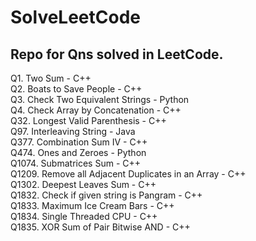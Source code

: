 # SolveLeetCode
## Repo for Qns solved in LeetCode.
Q1. Two Sum - C++ <br>
Q2. Boats to Save People - C++ <br>
Q3. Check Two Equivalent Strings - Python <br>
Q4. Check Array by Concatenation - C++ <br>
Q32. Longest Valid Parenthesis - C++ <br>
Q97. Interleaving String - Java <br>
Q377. Combination Sum IV - C++ <br>
Q474. Ones and Zeroes - Python <br>
Q1074. Submatrices Sum - C++ <br>
Q1209. Remove all Adjacent Duplicates in an Array - C++ <br>
Q1302. Deepest Leaves Sum - C++ <br>
Q1832. Check if given string is Pangram - C++ <br>
Q1833. Maximum Ice Cream Bars - C++ <br> 
Q1834. Single Threaded CPU - C++ <br>
Q1835. XOR Sum of Pair Bitwise AND - C++ <br>
